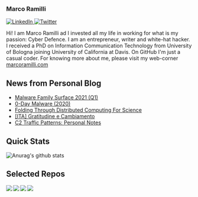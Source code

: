 ### Marco Ramilli

<p align="left">
 <a href="https://www.linkedin.com/in/marcoramilli/" target="_blank">
    <img src="https://img.shields.io/badge/LinkedIn-%230077B5.svg?&style=flat-square&logo=linkedin&logoColor=white&color=071A2C" alt="LinkedIn">
 <a href="https://twitter.com/Marco_Ramilli/" target="_blank">
    <img src="https://img.shields.io/badge/Twitter-%231877F2.svg?&style=flat-square&logo=twitter&logoColor=white&color=071A2C" alt="Twitter">
  </a>
</p>

Hi! I am Marco Ramilli ad I invested all my life in working for what is my passion: Cyber Defence. I am an entrepreneur, writer and white-hat hacker. I received a PhD on Information Communication Technology from University of Bologna joining University of California at Davis. On GitHub I'm just a casual coder. For knowing more about me, please visit my web-corner [marcoramilli.com](https://marcoramilli.com) 

## News from Personal Blog
<!--START_SECTION:feed-->
* [Malware Family Surface 2021 (Q1)](https:&#x2F;&#x2F;marcoramilli.com&#x2F;2021&#x2F;03&#x2F;15&#x2F;malware-family-surface-2021-q1&#x2F;)
* [0-Day Malware (2020)](https:&#x2F;&#x2F;marcoramilli.com&#x2F;2021&#x2F;03&#x2F;08&#x2F;0-day-malware-2021&#x2F;)
* [Folding Through Distributed Computing For Science](https:&#x2F;&#x2F;marcoramilli.com&#x2F;2021&#x2F;02&#x2F;25&#x2F;folding-through-distributed-computing-for-science&#x2F;)
* [[ITA] Gratitudine e Cambiamento](https:&#x2F;&#x2F;marcoramilli.com&#x2F;2021&#x2F;01&#x2F;30&#x2F;ita-gratitudine-e-cambiamento&#x2F;)
* [C2 Traffic Patterns: Personal Notes](https:&#x2F;&#x2F;marcoramilli.com&#x2F;2021&#x2F;01&#x2F;09&#x2F;c2-traffic-patterns-personal-notes&#x2F;)
<!--END_SECTION:feed-->

## Quick Stats
![Anurag's github stats](https://github-readme-stats.vercel.app/api?username=marcoramilli&show_icons=true&hide_border=true&hide=contribs,prs])

## Selected Repos
<a href="https://github.com/marcoramilli/MalwareTrainingSets">
  <img align="left" src="https://github-readme-stats.vercel.app/api/pin/?username=marcoramilli&repo=MalwareTrainingSets" />
</a>
<a href="https://github.com/marcoramilli/PhishingKitTracker">
  <img align="left" src="https://github-readme-stats.vercel.app/api/pin/?username=marcoramilli&repo=PhishingKitTracker" />
</a>
<a href="https://github.com/marcoramilli/malcontrol">
  <img align="left" src="https://github-readme-stats.vercel.app/api/pin/?username=marcoramilli&repo=malcontrol" />
</a>
<a href="https://github.com/marcoramilli/APT34">
  <img align="left" src="https://github-readme-stats.vercel.app/api/pin/?username=marcoramilli&repo=APT34" />
</a>
